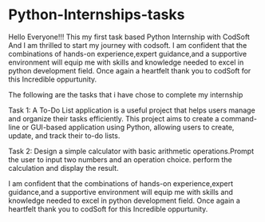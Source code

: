 # Python-Internships-tasks
Hello Everyone!!!
This my first task based Python Internship with CodSoft And I am thrilled to start my journey with codsoft.
I am confident that the combinations of hands-on experience,expert guidance,and a supportive environment will equip me with skills and knowledge needed to excel in python
development field.
Once again a heartfelt thank you to codSoft for this Incredible oppurtunity.

The following are the tasks that i have chose to complete my internship

Task 1:
A To-Do List application is a useful project that helps users manage and organize their tasks efficiently. 
This project aims to create a command-line or GUI-based application using Python, allowing users to create, update, and track their to-do lists.

Task 2:
Design a simple calculator with basic arithmetic operations.Prompt the user to input two numbers and an operation choice.
perform the calculation and display the result.



I am confident that the combinations of hands-on experience,expert guidance,and a supportive environment will equip me with skills and knowledge needed to excel in python
development field.
Once again a heartfelt thank you to codSoft for this Incredible oppurtunity.

